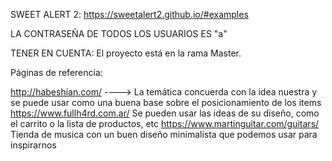 SWEET ALERT 2: https://sweetalert2.github.io/#examples

LA CONTRASEÑA DE TODOS LOS USUARIOS ES "a"

TENER EN CUENTA: El proyecto está en la rama Master.


Páginas de referencia:

http://habeshian.com/ ----> La temática concuerda con la idea nuestra y se puede usar como una buena base sobre el posicionamiento de los items
https://www.fullh4rd.com.ar/ Se pueden usar las ideas de su diseño, como el carrito o la lista de productos, etc
https://www.martinguitar.com/guitars/ Tienda de musica con un buen diseño minimalista que podemos usar para inspirarnos
